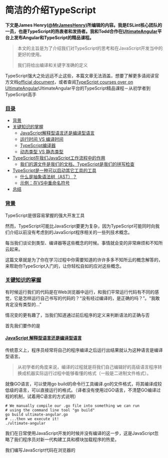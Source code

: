 简洁的介绍TypeScript
=============================================================


**下文是James Henry([@MrJamesHenry][8])所编辑的内容。我是ESLint核心团队的一员，也是TypeScript的热衷者和发扬者。我和Todd合作在[UltimateAngular][9]平台上发布Angular和TypeScript的精品课程。**

> 本文的主旨是为了介绍我们对TypeScript的思考和在JavaScript开发当中的更好的使用。
>
> 我们将给出编译和关键字准确的定义

TypeScript强大之处远远不止这些，本篇文章无法涵盖，想要了解更多请阅读官方文档[official document][15]，或者查阅[TypeScript courses over on UltimateAngular][16]UltimateAngular平台的TypeScript精品课程－从初学者到TypeScript高手

### [目录][17]

*   [背景][10]
*   [关键知识的掌握][11]
    *   [JavaScript解释型语言还是编译型语言][1]
    *   [运行时间 VS 编译时间][2]
    *   [TypeScript编译器][3]
    *   [动态类型 VS 静态类型][4]
*   [TypeScript在我们JavaScript工作流程中的作用][12]
	*	[我们的源文件是我们的文档，TypeScript是我们的拼写检查][5]
*	[TypeScript是一种可以启动其它工具的工具][13]
	*	[什么是抽象语法树（AST）？][6]
	*	[示例：在VS中重命名符号][7]
*	[总结][14]

### [背景][18]

TypeScript是很容易掌握的强大开发工具

然而，TypeScript可能比JavaScript要更为复杂，因为TypeScript可能同时向我们介绍以前没有考虑到的JavaScript程序相关的一些列技术概念。

每当我们谈论到类型、编译器等这些概念的时候。事情就会变的非常麻烦和不知所云起来。

这篇文章就是为了你在学习过程中你需要知道的许许多多不知所云的概念解答的，来帮助你TypeScript入门的，让你轻松自如的应对这些概念。

### [关键知识的掌握][19]

有时候运行我们的代码是在Web浏览器中运行，和我们平常运行代码有不同的感觉，它是怎样运行自己书写的代码的？“没有经过编译的，是正确的吗？”。“我敢肯定没有类型的...”

情况变的更有趣了，当我们知道通过前后程序的定义来判断语法的正确与否

首先我们要作的是

#### [JavaScript 解释型语言还是编译型语言][20]

传统意义上，程序员经常将自己的程序编译之后运行出结果就认为这种语言是编译型语言。

> 从初学者的角度来说，编译的过程就是将我们自己编辑好的高级语言程序转换成机器实际运行过程中能够看懂的格式（一般是二进制文件格式）。

就像GO语言，可以使用go build的命令行工具编译.go的文件格式，将其编译成较低级的语言，可以直接运行的格式。（译者没有使用过GO语言，不清楚GO编译过程的机制，试着用C语言的方式说明）

```
# We manually compile our .go file into something we can run
# using the command line tool "go build"
go build ultimate-angular.go
# ...then we execute it!
./ultimate-angular
```

我们在日常使用JavaScript开发的时候并没有编译的这一步，这是JavaScript忽略了我们程序员对新一代构建工具和模块加载程序的热爱。

我们编写JavaScript代码在浏览器的<script>标签进行加载运行（或者在服务端环境运行，比如：node.js）

**是的，JavaScript没有进过编译，那他一定是解释型语言吗？

实际上，我们能够确定的一点是，JavaScript不是我们自己编译的，现在我们简单的回顾一个简单的解释型语言的例子，再来谈JavaScript的编译问题。

> 计算机的解释执行的过程就行人们看书一样，从上到下一行一行的阅读。

我们熟知的解释型语言是bash Script。我们终端中的bash解释器逐行读取我们的命令并且执行它。

现在我们回到JavaScript是解释执行还是编译执行的讨论中，解释执行要将逐行读取和执行程序分开理解，不要和在一起理解。

以此代码为例

```
hello();
function hello(){
	console.log("Hello")
}
```

这是正真意义上JavaScript输出Hello字符的程序代码，但是，在hello()在我们定义他之前就已经使用了这个函数，这是简单逐行执行办不到的，因为hello()在第一行没有任何意义，直到我们在之后声明了它。

像这样的在JavaScript是存在的，因为我们的代码实际上在执行之前就被所谓的”JavaScript引擎“或者是”特定的编译环境“编译过，这个编译的过程取决于具体的实现。（比如，使用v8引擎的node.js和Chome就和使用SpiderMonkey的FireFox就有所不一样）

我们不会在进一步的讲解编译型执行和解释型执行微妙之处。（这里的定义已经很好了）

> 请务必记住，我们编写的JavaScript代码已经不是普通用户（初学者）执行的代码了，即使<script>在HTML中只是个标签，也是不一样的。

#### [运行时间 VS 编译时间][21]

现在我们已经理解了编译和运行是二个不同的阶段，那运行时间和编译时间理解起来也就容易多了。

编译时间，就是我们在我们的编辑器或者IDE当中的代码转换成其它格式的代码

运行时间，就是我们程序实际执行的过程，例如：上面的hello()就是函数执行的具体时间

#### [TypeScript编译器][22]

现在我们了解了程序的生命周期中的关键阶段，接下来我们可以介绍TypeScript编译器了。

TypeScript编译器是帮助我们编写代码的核心。比如，我们不需将JavaScript代码包含到<script>标签当中，只需要通过TypeScript编译器传递它，以便在运行程序之前更好的修改程序

> 我们可以将这个新的步骤作为我们自己的个人“编译时间”，这将有助于我们的程序按照我们预期的方式编写，甚至达到了JavaScript引擎的作用。

它与上面Golang的实例类似，但是TypeScript编译器只是基于我们编写程序的方式提供提示信息，并不会将其转换成较低级的可执行文件，它只会生成纯JavaScript代码。

```
# One option for passing our source .ts file through the TypeScript
# compiler is to use the command line tool "tsc"
tsc ultimate-angular.ts

# ...this will produce a .js file of the same name
# i.e. ultimate-angular.js
```

在[官方文档][23]中有许多关于将TypeScript编译器融入到你的现有工作流程中。这些已经超出本文范围。

#### [动态类型 VS 静态类型][24]

就像编译程序 VS 解释程序一样，动态类型 VS 静态类型在现有的资料中也是模棱两可的。

让我门先回顾一下，我们在JavaScript中对于类型的理解。

我门的代码如下：

```
var name = 'James';
var sum = 1 + 2;
```

我门如何给别人描述这段代码。

我们声明了一个变量 name，它被分配了一个“James”的字符串，然后我们又申请了一个变量 sum，它被分配了一个数字1数字2的求和的数值结果值。

即使在这样一个简单的程序中，我们也使用了二个JavaScript的基本类型：String 和 Number

就像上面我们讲编译一样，我门不会陷入编程语言类型的细节当中，关键是要理解在JavaScript中类型的表示的是什么。以至于扩展到TypeScript的类型的理解上。

我们阅读官方最新的ECMAScript规范中的实例程序，它大量引入了JavaScript的类型和用法。

官方规定

> ECMAScript语言类型对应于使用ECMAScript语言的ECMAScript程序员直接操作的值。 
> 
> ECMAScript语言类型为Undefined，Null，Boolean，String，Symbol，Number和Object。

我们可以看到，JavaScript语言正式有7种类型，其中我们可能在我们现在程序中使用了6种（Symbol首次在ES2015中引入，也就是ES6）。

现在我们来深入一点的看上面的JavaScript代码中的“name 和 sum”

我们可以使用我们 name 当前被分配了字符串'James'的变量 ，并将其重新分配给我们的第二个当前值是数字3的变量 sum 。

```
var name = 'James';
var sum = 1 + 2;

name = sum;
```

该 name 变量开始“保持”一个字符串，但现在它保存一个数字。这突出了JavaScript中变量和类型的基本特性：

‘James’是一个字符串类型，而name变量可以分配任何类型的值。和sum赋值的情况相同，1 是一个数字类型，sum变量可以分配任何可能的值。

> 在JavaScript中，值是具有类型的，而变量是可以随时保存任何类型的值。

这也恰好是一个“动态类型语言”的定义。

相比之下，我们可以将“静态类型语言”视为我们可以（必须）将类型信息与特定变量相关联的语言：

```
var name: string ＝ ‘James’;
```

在这段代码中，我们能够更好地显式声明我们对变量name的意图，我们希望它总是用作一个字符串。

你猜怎么着？我们刚刚看到我们的第一个TypeScript程序。

当我们反思我们自己的代码（没有规划程序的双关语）时，我们可以得出的结论，即使我们使用动态语言（如JavaScript），在几乎所有的情况下，我们应该有非常明确的意图先定义我们的变量和函数参数然后再来使用他们。如果这些变量和参数被重新分配，将不同类型的值保存到我们首先分配给值的那些，那么有可能我们这样分配程序是不会工作的。

> 作为JavaScript开发者，TypeScript的静态类型注释给我们的一个巨大的帮助，够清楚地表达我们对变量的意图。 

> 这种改进不仅有益于TypeScript编译器，还可以让我们的同事和将来的自己明白我们的代码。代码的阅读远远超过编写。

### [TypeScript在我们JavaScript工作流程中的作用][26]

我们已经开始看到为什么经常说TypeScript只是JavaScript + Static Types。: string 对于我们的 name 变量就是我们所谓的“类型注释”。  在编译时被使用   （换句话说，当我们通过TypeScript编译器传递代码时），以确保其余的代码符合我们原来的意图。

我们再来看看我们的程序，并添加显式注释，这次是我们的  sum 变量：

```
var name: string = 'James';
var sum: number = 1 + 2;

name = sum;
```

如果我们使用TypeScript编译器编译这个代码，我们现在就会收到一个在 name = sum 这行的错误，Type 'number' is not assignable to type 'string'，我们被警告不能这样传递（运送），我们执行的代码可能有问题。

> 更厉害的是，如果我们想要继续执行，我们可以选择忽略来自TypeScript编译器的错误，因为它只是在将JavaScript代码发送给我们的用户之前给出了我们对JavaScript代码的反馈的工具。

TypeScript编译器为我们输出的最终JavaScript代码将与上述原始源代码完全相同：

```
var name = 'James';
var sum = 1 + 2;

name = sum;
```

类型注释全部为我们自动删除，现在我们可以运行我们的代码。

> 注意：在此示例中，即使我们没有提供显式类型注释的 : string 和: number ，TypeScript编译器也可以为我们提供完全相同的错误  。 
>
> TypeScript通常能够从我们使用它的方式推断变量的类型！

#### [我们的源文件是我们的文档，TypeScript是我们的拼写检查][27]

对于TypeScript与我们的源代码的关系来说，一个很好的类比，就是拼写检查与我们在Microsoft Word中写的文档的关系。

这两个例子有三个关键的共同点：

1.  **我们写的东西是客观的，它可以告诉我们写的对不对：
	*	_拼写检查：“我们已经写了字典中不存在的字”
	*	_TypeScript：“我们引用了一个符号（例如一个变量），它没有在我们的程序中声明” 

2.	**它可以表明我们写的可能是错误的：
	*	_拼写检查：“该工具无法完全推断特定条款的含义，并建议重写”
	*	_TypeScript：“该工具不能完全推断特定变量的类型并警告不要使用它” 

3.	**我们的来源可以用于其原始目的，无论工具是否存在错误：
	*	_拼写检查：“即使您的文档有很多拼写错误，您仍然可以打印出来，并将其用作文档”
	*	_TypeScript：“即使您的源代码具有TypeScript错误，它仍然会生成JavaScript代码，您可以执行”

#### [TypeScript是一种可以启动其它工具的工具][28]

TypeScript编译器由几个不同的部分或阶段组成。我们将通过查看这些部分之一 -The Parser-（语法分析程序）；为我们提供了构建其他开发人员工具的机会，除了TypeScript已经为我们做的以外。

编译过程的“解析器步骤”的结果是所谓的抽象语法树，简称为AST。

#### [什么是抽象语法树（AST）？}[29]

我们以自由的文本形式编写我们的程序，因为这是我们人类与计算机交互的最好方式，让他们能够做我们想要的东西。我们手工编写复杂的数据结构并不是很棒！

然而，在任何一种合理的方式下，自由文本实际上是一个非常棘手的事情。它可能包含程序不必要的东西，例如空格，或者可能存在不明确的部分。

因此，我们希望将我们的程序转换成数据结构，将数据结构映射出所有使用的所谓“令牌”，并将其插入到我们的程序中。

这个数据结构正是AST！

AST可以通过多种不同的方式表示，我使用JSON来看一看。

我们从这个令人难以置信的基本源代码来看：

```
var a = 1;
```

TypeScript编译器的Parser（语法分析程序）阶段的（简化的）输出将是以下AST：

```
{
  "pos": 0,
  "end": 10,
  "kind": 256,
  "text": "var a = 1;",
  "statements": [
    {
      "pos": 0,
      "end": 10,
      "kind": 200,
      "declarationList": {
        "pos": 0,
        "end": 9,
        "kind": 219,
        "declarations": [
          {
            "pos": 3,
            "end": 9,
            "kind": 218,
            "name": {
              "pos": 3,
              "end": 5,
              "text": "a"
            },
            "initializer": {
              "pos": 7,
              "end": 9,
              "kind": 8,
              "text": "1"
            }
          }
        ]
      }
    }
  ]
}
```

我们的AST中的对象称为节点。

#### [示例：在VS中重命名符号][30]

在内部，TypeScript编译器将使用Parser生成的AST来提供一些非常重要的事情，例如 编译程序时发生的类型检查。

但它不止于此！

> 我们可以使用AST在TypeScript之上开发自己的工具，如linters，formatter和分析工具。

建立在这个AST代码之上的工具的一个很好的例子是：语言服务器。

深入了解语言服务器的工作原理超出了本文的范围，但是当我们编写程序时，它能为我们提供一个重量级别功能，就是“重命名符号”。

假设我们有以下源代码：

```
// The name of the author is James
var first_name = 'James';
console.log(first_name);
```

经过代码审查和适当的 ，决定应该切换我们的变量命名；使用骆驼式命名方式，而不是我们当前正在使用这种方式。

在我们的代码编辑器中，我们一直以来可以选择多个相同的文本，并使用多个光标来一次更改它们。

 ![Manually select matches](https://toddmotto.com/img/posts/typescript-the-missing-introduction/manually-select-match.gif) 

当我们继续这样的操作的时候，我们已经陷入了一个典型的陷阱中。

的在我们手动匹配过程中，我们不想改变的“name”变量名在抽象语法书中的结构，可以这样的操作已经改变了。我们可以看到在现实世界的应用程序中更改这样的代码是有多高的风险？

正如我们在上面学到的那样，像TypeScript这样的东西在幕后生成一个AST的时候，它不再像我们的程序那样与自己的程序交互 ，每个标记在AST中都有自己的位置，而且它有很清晰的映射关系。

当我们右键单击我们的first_name变量（TypeScript语言服务器插件可用于其他编辑器）时，我们可以使用“代码符号”选项直接在VS中编辑。

 ![Rename Symbol Example](https://toddmotto.com/img/posts/typescript-the-missing-introduction/rename-symbol-example.gif) 

好多了！现在我们的first_name变量是唯一需要改变的东西，如果合适，这个变化甚至会发生在我们项目中的多个文件中（与导出和导入的值一样）！

### [总结][31]

我们在这篇文章中已经讲了很多的内容。

我们把有关学术方面的规避开，围绕编译器和类型还有很多专业术语给出了通俗的定义。

我们查看了编译语言vs解释语言，运行时间与编译时间，动态类型vs静态类型，以及抽象语法树如何为我们的程序构建工具提供了更为优化的方法。

重要的是，我们提供了TypeScript思考方式作为我们JavaScript开发者的一种方式，它可以建立在如何提供更为惊人的实用程序，如重命名符号作为重构代码的一种方式。

快来UltimateAngular平台上学习从初学者到TypeScript高手的课程吧，开启你的学习之旅！


-------------------------------------------------------------------------------

作者简介：

![](https://toddmotto.com/img/todd.jpg)

I‘m Todd, I teach the world Angular through @UltimateAngular. Conference speaker and Developer Expert at Google.

--------------------------------------------------------------------------------

via: https://toddmotto.com/typescript-the-missing-introduction

作者：[Todd][a]
译者：[MonkeyDEcho](https://github.com/MonkeyDEcho)
校对：[校对者ID](https://github.com/校对者ID)

本文由 [LCTT](https://github.com/LCTT/TranslateProject) 原创编译，[Linux中国](https://linux.cn/) 荣誉推出

[a]:https://twitter.com/intent/follow?original_referer=https%3A%2F%2Ftoddmotto.com%2Ftypescript-the-missing-introduction%3Futm_source%3Djavascriptweekly%26utm_medium%3Demail&ref_src=twsrc%5Etfw&region=follow_link&screen_name=toddmotto&tw_p=followbutton
[1]:https://toddmotto.com/typescript-the-missing-introduction?utm_source=javascriptweekly&utm_medium=email#javascript---interpreted-or-compiled
[2]:https://toddmotto.com/typescript-the-missing-introduction?utm_source=javascriptweekly&utm_medium=email#run-time-vs-compile-time
[3]:https://toddmotto.com/typescript-the-missing-introduction?utm_source=javascriptweekly&utm_medium=email#the-typescript-compiler
[4]:https://toddmotto.com/typescript-the-missing-introduction?utm_source=javascriptweekly&utm_medium=email#dynamic-vs-static-typing
[5]:https://toddmotto.com/typescript-the-missing-introduction?utm_source=javascriptweekly&utm_medium=email#our-source-file-is-our-document-typescript-is-our-spell-check
[6]:https://toddmotto.com/typescript-the-missing-introduction?utm_source=javascriptweekly&utm_medium=email#what-is-an-abstract-syntax-tree-ast
[7]:https://toddmotto.com/typescript-the-missing-introduction?utm_source=javascriptweekly&utm_medium=email#example-renaming-symbols-in-vs-code
[8]:https://twitter.com/MrJamesHenry
[9]:https://ultimateangular.com/courses
[10]:https://toddmotto.com/typescript-the-missing-introduction?utm_source=javascriptweekly&utm_medium=email#background
[11]:https://toddmotto.com/typescript-the-missing-introduction?utm_source=javascriptweekly&utm_medium=email#getting-to-grips-with-the-buzzwords
[12]:https://toddmotto.com/typescript-the-missing-introduction?utm_source=javascriptweekly&utm_medium=email#typescripts-role-in-our-javascript-workflow
[13]:https://toddmotto.com/typescript-the-missing-introduction?utm_source=javascriptweekly&utm_medium=email#typescript-is-a-tool-which-enables-other-tools
[14]:https://toddmotto.com/typescript-the-missing-introduction?utm_source=javascriptweekly&utm_medium=email#summary
[15]:http://www.typescriptlang.org/docs
[16]:https://ultimateangular.com/courses#typescript
[17]:https://toddmotto.com/typescript-the-missing-introduction?utm_source=javascriptweekly&utm_medium=email#table-of-contents
[18]:https://toddmotto.com/typescript-the-missing-introduction?utm_source=javascriptweekly&utm_medium=email#background
[19]:https://toddmotto.com/typescript-the-missing-introduction?utm_source=javascriptweekly&utm_medium=email#getting-to-grips-with-the-buzzwords
[20]:https://toddmotto.com/typescript-the-missing-introduction?utm_source=javascriptweekly&utm_medium=email#javascript---interpreted-or-compiled
[21]:https://toddmotto.com/typescript-the-missing-introduction?utm_source=javascriptweekly&utm_medium=email#run-time-vs-compile-time
[22]:https://toddmotto.com/typescript-the-missing-introduction?utm_source=javascriptweekly&utm_medium=email#the-typescript-compiler
[23]:http://www.typescriptlang.org/docs
[24]:https://toddmotto.com/typescript-the-missing-introduction?utm_source=javascriptweekly&utm_medium=email#dynamic-vs-static-typing
[25]:http://www.ecma-international.org/publications/files/ECMA-ST/Ecma-262.pdf
[26]:https://toddmotto.com/typescript-the-missing-introduction?utm_source=javascriptweekly&utm_medium=email#typescripts-role-in-our-javascript-workflow
[27]:https://toddmotto.com/typescript-the-missing-introduction?utm_source=javascriptweekly&utm_medium=email#our-source-file-is-our-document-typescript-is-our-spell-check
[28]:https://toddmotto.com/typescript-the-missing-introduction?utm_source=javascriptweekly&utm_medium=email#typescript-is-a-tool-which-enables-other-tools
[29]:https://toddmotto.com/typescript-the-missing-introduction?utm_source=javascriptweekly&utm_medium=email#what-is-an-abstract-syntax-tree-ast
[30]:https://toddmotto.com/typescript-the-missing-introduction?utm_source=javascriptweekly&utm_medium=email#example-renaming-symbols-in-vs-code
[31]:https://toddmotto.com/typescript-the-missing-introduction?utm_source=javascriptweekly&utm_medium=email#summary
[32]:https://ultimateangular.com/courses#typescript





















